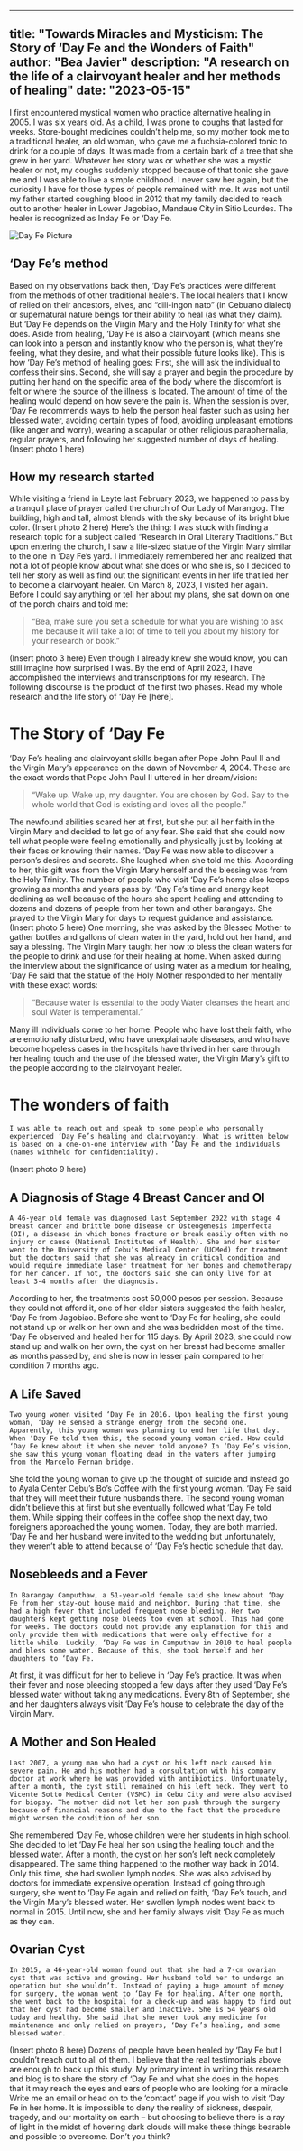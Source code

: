 
---
title: "Towards Miracles and Mysticism: The Story of ‘Day Fe and the Wonders of Faith"
author: "Bea Javier"
description: "A research on the life of a clairvoyant healer and her methods of healing"
date: "2023-05-15"
---

I first encountered mystical women who practice alternative healing in 2005. I was six years old. As a child, I was prone to coughs that lasted for weeks. Store-bought medicines couldn’t help me, so my mother took me to a traditional healer, an old woman, who gave me a fuchsia-colored tonic to drink for a couple of days. It was made from a certain bark of a tree that she grew in her yard. Whatever her story was or whether she was a mystic healer or not, my coughs suddenly stopped because of that tonic she gave me and I was able to live a simple childhood. I never saw her again, but the curiosity I have for those types of people remained with me. It was not until my father started coughing blood in 2012 that my family decided to reach out to another healer in Lower Jagobiao, Mandaue City in Sitio Lourdes. The healer is recognized as Inday Fe or ‘Day Fe.

![Day Fe Picture]('dayfe.png')

## ‘Day Fe’s method
Based on my observations back then, ‘Day Fe’s practices were different from the methods of other traditional healers. The local healers that I know of relied on their ancestors, elves, and “dili-ingon nato” (in Cebuano dialect) or supernatural nature beings for their ability to heal (as what they claim). But ‘Day Fe depends on the Virgin Mary and the Holy Trinity for what she does. Aside from healing, ‘Day Fe is also a clairvoyant (which means she can look into a person and instantly know who the person is, what they’re feeling, what they desire, and what their possible future looks like). 
This is how ‘Day Fe’s method of healing goes: First, she will ask the individual to confess their sins. Second, she will say a prayer and begin the procedure by putting her hand on the specific area of the body where the discomfort is felt or where the source of the illness is located. The amount of time of the healing would depend on how severe the pain is. When the session is over, ‘Day Fe recommends ways to help the person heal faster such as using her blessed water, avoiding certain types of food, avoiding unpleasant emotions (like anger and worry), wearing a scapular or other religious paraphernalia, regular prayers, and following her suggested number of days of healing. 
				(Insert photo 1 here)


## How my research started
While visiting a friend in Leyte last February 2023, we happened to pass by a tranquil place of prayer called the church of Our Lady of Marangog. The building, high and tall, almost blends with the sky because of its bright blue color. 
(Insert photo 2 here)
Here’s the thing: I was stuck with finding a research topic for a subject called “Research in Oral Literary Traditions.” But upon entering the church, I saw a life-sized statue of the Virgin Mary similar to the one in ‘Day Fe’s yard. I immediately remembered her and realized that not a lot of people know about what she does or who she is, so I decided to tell her story as well as find out the significant events in her life that led her to become a clairvoyant healer. On March 8, 2023, I visited her again. Before I could say anything or tell her about my plans, she sat down on one of the porch chairs and told me:

> “Bea, make sure you set a schedule for what you are wishing to ask me because it will take a lot of time to tell you about my history for your research or book.”

(Insert photo 3 here)
Even though I already knew she would know, you can still imagine how surprised I was. By the end of April 2023, I have accomplished the interviews and transcriptions for my research. 
The following discourse is the product of the first two phases. Read my whole research and the life story of ‘Day Fe [here].

# The Story of ‘Day Fe

‘Day Fe’s healing and clairvoyant skills began after Pope John Paul II and the Virgin Mary’s appearance on the dawn of November 4, 2004. These are the exact words that Pope John Paul II uttered in her dream/vision:

> “Wake up. Wake up, my daughter. You are chosen by God. Say to the whole world that God is existing and loves all the people.”

The newfound abilities scared her at first, but she put all her faith in the Virgin Mary and decided to let go of any fear. She said that she could now tell what people were feeling emotionally and physically just by looking at their faces or knowing their names. ‘Day Fe was now able to discover a person’s desires and secrets. She laughed when she told me this.
According to her, this gift was from the Virgin Mary herself and the blessing was from the Holy Trinity. The number of people who visit ‘Day Fe’s home also keeps growing as months and years pass by. ‘Day Fe’s time and energy kept declining as well because of the hours she spent healing and attending to dozens and dozens of people from her town and other barangays. She prayed to the Virgin Mary for days to request guidance and assistance. 
(Insert photo 5 here)
One morning, she was asked by the Blessed Mother to gather bottles and gallons of clean water in the yard, hold out her hand, and say a blessing. The Virgin Mary taught her how to bless the clean waters for the people to drink and use for their healing at home. When asked during the interview about the significance of using water as a medium for healing, ‘Day Fe said that the statue of the Holy Mother responded to her mentally with these exact words:
	
> “Because water is essential to the body
> Water cleanses the heart and soul 
> Water is temperamental.”

Many ill individuals come to her home. People who have lost their faith, who are emotionally disturbed, who have unexplainable diseases, and who have become hopeless cases in the hospitals have thrived in her care through her healing touch and the use of the blessed water, the Virgin Mary’s gift to the people according to the clairvoyant healer.

# The wonders of faith
	I was able to reach out and speak to some people who personally experienced ‘Day Fe’s healing and clairvoyancy. What is written below is based on a one-on-one interview with ‘Day Fe and the individuals (names withheld for confidentiality).
(Insert photo 9 here)

## A Diagnosis of Stage 4 Breast Cancer and OI
	A 46-year old female was diagnosed last September 2022 with stage 4 breast cancer and brittle bone disease or Osteogenesis imperfecta (OI), a disease in which bones fracture or break easily often with no injury or cause (National Institutes of Health). She and her sister went to the University of Cebu’s Medical Center (UCMed) for treatment but the doctors said that she was already in critical condition and would require immediate laser treatment for her bones and chemotherapy for her cancer. If not, the doctors said she can only live for at least 3-4 months after the diagnosis. 
According to her, the treatments cost 50,000 pesos per session. Because they could not afford it, one of her elder sisters suggested the faith healer, ‘Day Fe from Jagobiao. Before she went to ‘Day Fe for healing, she could not stand up or walk on her own and she was bedridden most of the time. ‘Day Fe observed and healed her for 115 days. By April 2023, she could now stand up and walk on her own, the cyst on her breast had become smaller as months passed by, and she is now in lesser pain compared to her condition 7 months ago. 

## A Life Saved 
	Two young women visited ‘Day Fe in 2016. Upon healing the first young woman, ‘Day Fe sensed a strange energy from the second one. Apparently, this young woman was planning to end her life that day. When ‘Day Fe told them this, the second young woman cried. How could ‘Day Fe knew about it when she never told anyone? In ‘Day Fe’s vision, she saw this young woman floating dead in the waters after jumping from the Marcelo Fernan bridge. 
She told the young woman to give up the thought of suicide and instead go to Ayala Center Cebu’s Bo’s Coffee with the first young woman. ‘Day Fe said that they will meet their future husbands there. The second young woman didn’t believe this at first but she eventually followed what ‘Day Fe told them. While sipping their coffees in the coffee shop the next day, two foreigners approached the young women. Today, they are both married. ‘Day Fe and her husband were invited to the wedding but unfortunately, they weren’t able to attend because of ‘Day Fe’s hectic schedule that day.

## Nosebleeds and a Fever
	In Barangay Camputhaw, a 51-year-old female said she knew about ‘Day Fe from her stay-out house maid and neighbor. During that time, she had a high fever that included frequent nose bleeding. Her two daughters kept getting nose bleeds too even at school. This had gone for weeks. The doctors could not provide any explanation for this and only provide them with medications that were only effective for a little while. Luckily, ‘Day Fe was in Camputhaw in 2010 to heal people and bless some water. Because of this, she took herself and her daughters to ‘Day Fe. 
At first, it was difficult for her to believe in ‘Day Fe’s practice. It was when their fever and nose bleeding stopped a few days after they used ‘Day Fe’s blessed water without taking any medications. Every 8th of September, she and her daughters always visit ‘Day Fe’s house to celebrate the day of the Virgin Mary. 

## A Mother and Son Healed
	Last 2007, a young man who had a cyst on his left neck caused him severe pain. He and his mother had a consultation with his company doctor at work where he was provided with antibiotics. Unfortunately, after a month, the cyst still remained on his left neck. They went to Vicente Sotto Medical Center (VSMC) in Cebu City and were also advised for biopsy. The mother did not let her son push through the surgery because of financial reasons and due to the fact that the procedure might worsen the condition of her son. 
She remembered ‘Day Fe, whose children were her students in high school. She decided to let ‘Day Fe heal her son using the healing touch and the blessed water. After a month, the cyst on her son’s left neck completely disappeared. The same thing happened to the mother way back in 2014. Only this time, she had swollen lymph nodes. She was also advised by doctors for immediate expensive operation. 
Instead of going through surgery, she went to ‘Day Fe again and relied on faith, ‘Day Fe’s touch, and the Virgin Mary’s blessed water. Her swollen lymph nodes went back to normal in 2015. Until now, she and her family always visit ‘Day Fe as much as they can.

## Ovarian Cyst 
	In 2015, a 46-year-old woman found out that she had a 7-cm ovarian cyst that was active and growing. Her husband told her to undergo an operation but she wouldn’t. Instead of paying a huge amount of money for surgery, the woman went to ‘Day Fe for healing. After one month, she went back to the hospital for a check-up and was happy to find out that her cyst had become smaller and inactive. She is 54 years old today and healthy. She said that she never took any medicine for maintenance and only relied on prayers, ‘Day Fe’s healing, and some blessed water. 
(Insert photo 8 here)
Dozens of people have been healed by ‘Day Fe but I couldn’t reach out to all of them. I believe that the real testimonials above are enough to back up this study. My primary intent in writing this research and blog is to share the story of ‘Day Fe and what she does in the hopes that it may reach the eyes and ears of people who are looking for a miracle. Write me an email or head on to the ‘contact’ page if you wish to visit ‘Day Fe in her home.
It is impossible to deny the reality of sickness, despair, tragedy, and our mortality on earth – but choosing to believe there is a ray of light in the midst of hovering dark clouds will make these things bearable and possible to overcome. Don’t you think?
